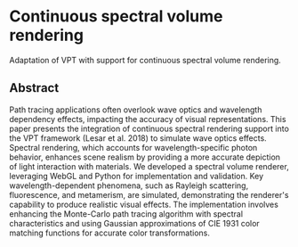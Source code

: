 # Continuous spectral volume rendering

Adaptation of VPT with support for continuous spectral volume rendering.

## Abstract
Path tracing applications often overlook wave optics and wavelength dependency effects, impacting the accuracy of visual representations. This paper presents the integration of continuous spectral rendering support into the VPT framework (Lesar et al. 2018) to simulate wave optics effects. Spectral rendering, which accounts for wavelength-specific photon behavior, enhances scene realism by providing a more accurate depiction of light interaction with materials. We developed a spectral volume renderer, leveraging WebGL and Python for implementation and validation. Key wavelength-dependent phenomena, such as Rayleigh scattering, fluorescence, and metamerism, are simulated, demonstrating the renderer's capability to produce realistic visual effects. The implementation involves enhancing the Monte-Carlo path tracing algorithm with spectral characteristics and using Gaussian approximations of CIE 1931 color matching functions for accurate color transformations. 
